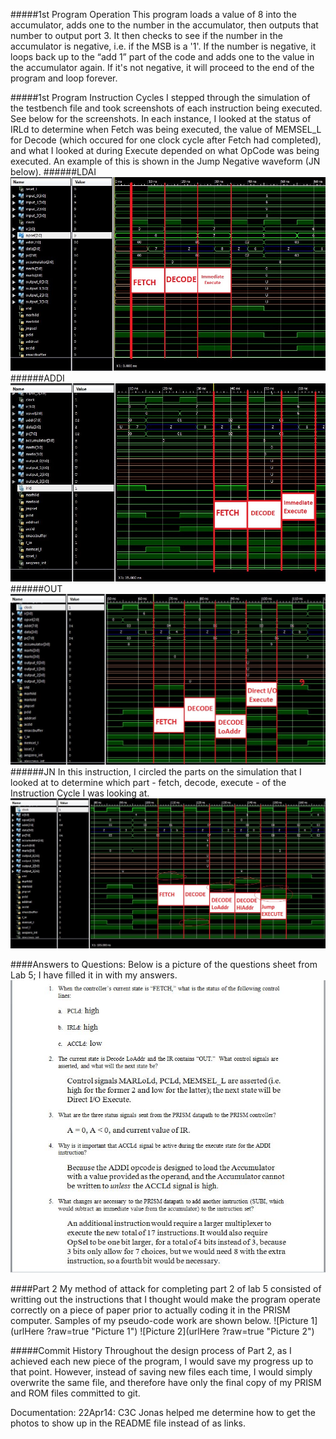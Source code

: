 #####1st Program Operation
This program loads a value of 8 into the accumulator, adds one to the number in the accumulator, then outputs that number to output port 3. It then checks to see if the number in the accumulator is negative, i.e. if the MSB is a '1'. If the number is negative, it loops back up to the “add 1” part of the code and adds one to the value in the accumulator again. If it's not negative, it will proceed to the end of the program and loop forever.

#####1st Program Instruction Cycles
I stepped through the simulation of the testbench file and took screenshots of each instruction being executed. See below for the screenshots. In each instance, I looked at the status of IRLd to determine when Fetch was being executed, the value of MEMSEL_L for Decode (which occured for one clock cycle after Fetch had completed), and what I looked at during Execute depended on what OpCode was being executed. An example of this is shown in the Jump Negative waveform (JN below). 
######LDAI
![LDAI](https://github.com/JasonPluger/Lab5_Pluger/blob/master/part1_waveform1_ldai.JPG?raw=true "Instruction 1")
######ADDI
![ADDI](https://github.com/JasonPluger/Lab5_Pluger/blob/master/part1_waveform2_addi.JPG?raw=true "Instruction 2")
######OUT
![OUT](https://github.com/JasonPluger/Lab5_Pluger/blob/master/part1_waveform3_out.JPG?raw=true "Instruction 3")
######JN
In this instruction, I circled the parts on the simulation that I looked at to determine which part - fetch, decode, execute - of the Instruction Cycle I was looking at.
![JN](https://github.com/JasonPluger/Lab5_Pluger/blob/master/part1_waveform4_jn.JPG?raw=true "Instruction 4")


####Answers to Questions:
Below is a picture of the questions sheet from Lab 5; I have filled it in with my answers.
![Questions](https://github.com/JasonPluger/Lab5_Pluger/blob/master/Questions.JPG?raw=true "Q/A")

####Part 2
My method of attack for completing part 2 of lab 5 consisted of writting out the instructions that I thought would make the program operate correctly on a piece of paper prior to actually coding it in the PRISM computer. Samples of my pseudo-code work are shown below. 
![Picture 1](urlHere ?raw=true "Picture 1")
![Picture 2](urlHere ?raw=true "Picture 2")

#####Commit History
Throughout the design process of Part 2, as I achieved each new piece of the program, I would save my progress up to that point. However, instead of saving new files each time, I would simply overwrite the same file, and therefore have only the final copy of my PRISM and ROM files committed to git.

Documentation: 22Apr14: C3C Jonas helped me determine how to get the photos to show up in the README file instead of as links.
